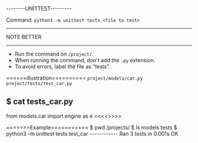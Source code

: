 --------UNITTEST---------

Command: `python3 -m unittest tests.<file to test>`

***********
NOTE BETTER
***********
- Run the command on `/project/`.
- When running the command, don't add the `.py` extension.
- To avoid errors, label the file as "tests".

======illustration==========
`project/models/car.py`
`project/tests/test_car.py`

$ cat tests_car.py
-------------------
from models.car import engine as e
<<<<<rest of the code>>>>>

=======Example===========
$ pwd
/projects/
$ ls
models
tests
$ python3 -m unittest tests.test_car
-----<output>-------
Ran 3 tests in 0.001s
OK
